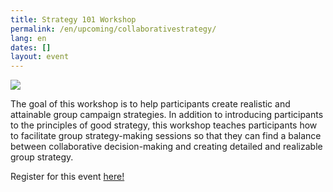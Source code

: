 ```yaml
---
title: Strategy 101 Workshop
permalink: /en/upcoming/collaborativestrategy/
lang: en
dates: []
layout: event
---
```

![](/media/1.png)

The goal of this workshop is to help participants create realistic and attainable group campaign strategies. In addition to introducing participants to the principles of good strategy, this workshop teaches participants how to facilitate group strategy-making sessions so that they can find a balance between collaborative decision-making and creating detailed and realizable group strategy.[](https://us02web.zoom.us/meeting/register/tZcrd-igrj8jHdDt23s0ghqOvTb8-Hbk4K_S)

Register for this event [here!](https://us02web.zoom.us/meeting/register/tZYvduqqqDoiE91gQyC6iatHj-VQxXzLJ_tc)

[](https://us02web.zoom.us/meeting/register/tZUofumoqjspE9wcNBTO0XY6SgfBP6LgcDBV)[](https://us02web.zoom.us/meeting/register/tZUofumoqjspE9wcNBTO0XY6SgfBP6LgcDBV)
